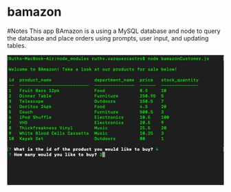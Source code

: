# bamazon

#Notes
This app BAmazon is a using a MySQL database and node to query the database and place orders using prompts, user input, and updating tables.

![](bAmazon.png) 
